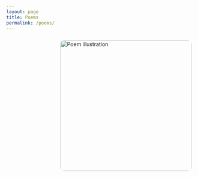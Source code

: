 ```yaml
---
layout: page
title: Poems
permalink: /poems/
---
```


<img src="assets/poems/poem1/forgetting_myself.png" alt="Poem illustration" width="350" style="border-radius:10px;float:right;margin:10px;">
